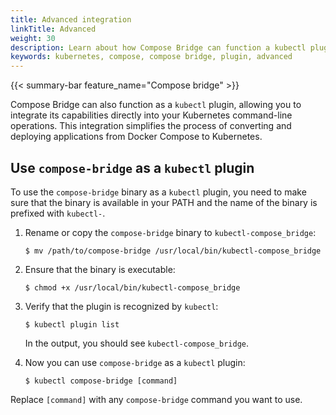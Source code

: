 ```yaml
---
title: Advanced integration
linkTitle: Advanced
weight: 30
description: Learn about how Compose Bridge can function a kubectl plugin
keywords: kubernetes, compose, compose bridge, plugin, advanced
---
```


{{< summary-bar feature_name="Compose bridge" >}}

Compose Bridge can also function as a `kubectl` plugin, allowing you to integrate its capabilities directly into your Kubernetes command-line operations. This integration simplifies the process of converting and deploying applications from Docker Compose to Kubernetes.

## Use `compose-bridge` as a `kubectl` plugin

To use the `compose-bridge` binary as a `kubectl` plugin, you need to make sure that the binary is available in your PATH and the name of the binary is prefixed with `kubectl-`. 

1. Rename or copy the `compose-bridge` binary to `kubectl-compose_bridge`:

    ```console
    $ mv /path/to/compose-bridge /usr/local/bin/kubectl-compose_bridge
    ```

2. Ensure that the binary is executable:
    
    ```console
    $ chmod +x /usr/local/bin/kubectl-compose_bridge
    ```

3. Verify that the plugin is recognized by `kubectl`:

    ```console
    $ kubectl plugin list
    ```

    In the output, you should see `kubectl-compose_bridge`.

4. Now you can use `compose-bridge` as a `kubectl` plugin:

    ```console
   $ kubectl compose-bridge [command]
    ```

Replace `[command]` with any `compose-bridge` command you want to use.
